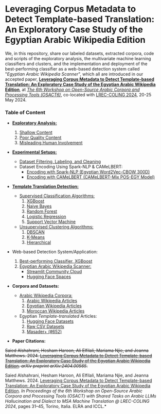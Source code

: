# Leveraging Corpus Metadata to Detect Template-based Translation: An Exploratory Case Study of the Egyptian Arabic Wikipedia Edition

We, in this repository, share our labeled datasets, extracted corpora, code and scripts of the exploratory analysis, the multivariate machine learning classifiers and clusters, and the implementation and deployment of the best-performing classifier as a web-based detection system called "*Egyptian Arabic Wikipedia Scanner*", which all are introduced in our accepted paper, [**Leveraging Corpus Metadata to Detect Template-based Translation: An Exploratory Case Study of the Egyptian Arabic Wikipedia Edition**](https://aclanthology.org/2024.osact-1.4/), at [*The 6th Workshop on Open-Source Arabic Corpora and Processing Tools (OSACT6)*](https://osact-lrec.github.io/), co-located with [LREC-COLING 2024](https://lrec-coling-2024.org/), 20-25 May 2024. 
### Table of Content

* [**Exploratory Analysis:**](https://github.com/SaiedAlshahrani/leveraging-corpus-metadata/tree/main/Exploratory-Analysis)
	1. [Shallow Content](https://github.com/SaiedAlshahrani/leveraging-corpus-metadata/blob/main/Exploratory-Analysis/Shallow_Content.ipynb)
	2. [Poor Quality Content](https://github.com/SaiedAlshahrani/leveraging-corpus-metadata/blob/main/Exploratory-Analysis/Poor_Content_Quality.ipynb)
	3. [Misleading Human Involvement](https://github.com/SaiedAlshahrani/leveraging-corpus-metadata/blob/main/Exploratory-Analysis/Misleading_Human_Involvement.ipynb)
* [**Experimental Setups:**](https://github.com/SaiedAlshahrani/leveraging-corpus-metadata/tree/main/Experimental-Setups)
	* [Dataset Filtering, Labeling, and Cleaning](https://github.com/SaiedAlshahrani/leveraging-corpus-metadata/blob/main/Experimental-Setups/Dataset_Filtering_Labeling_Cleaning.ipynb)
	* Dataset Encoding Using Spark-NLP & CAMeLBERT:
		- [Encoding with Spark-NLP (Egyptian Word2Vec-CBOW 300D)](https://github.com/SaiedAlshahrani/leveraging-corpus-metadata/blob/main/Experimental-Setups/Dataset_Encoding_Spark-NLP.ipynb)
		- [Encoding with CAMeLBERT (CAMeLBERT-Mix POS-EGY Model)](https://github.com/SaiedAlshahrani/leveraging-corpus-metadata/blob/main/Experimental-Setups/Dataset_Encoding_CAMeLBERT.ipynb)
* [**Template Translation Detection:**](https://github.com/SaiedAlshahrani/leveraging-corpus-metadata/tree/main/Template-Translation-Detection)
	* [Supervised Classification Algorithms:](https://github.com/SaiedAlshahrani/leveraging-corpus-metadata/tree/main/Template-Translation-Detection/Supervised-Classification-Algorithms)
		1. [XGBoost](https://github.com/SaiedAlshahrani/leveraging-corpus-metadata/blob/main/Template-Translation-Detection/Supervised-Classification-Algorithms/XGBoost.ipynb)
		2. [Naive Bayes](https://github.com/SaiedAlshahrani/leveraging-corpus-metadata/blob/main/Template-Translation-Detection/Supervised-Classification-Algorithms/NaiveBayes.ipynb)
		3. [Random Forest](https://github.com/SaiedAlshahrani/leveraging-corpus-metadata/blob/main/Template-Translation-Detection/Supervised-Classification-Algorithms/RandomForest.ipynb)
		4. [Logistic Regression](https://github.com/SaiedAlshahrani/leveraging-corpus-metadata/blob/main/Template-Translation-Detection/Supervised-Classification-Algorithms/LogisticRegression.ipynb)
		5. [Support Vector Machine](https://github.com/SaiedAlshahrani/leveraging-corpus-metadata/blob/main/Template-Translation-Detection/Supervised-Classification-Algorithms/SupportVectorMachine.ipynb)
	* [Unsupervised Clustering Algorithms:](https://github.com/SaiedAlshahrani/leveraging-corpus-metadata/tree/main/Template-Translation-Detection/Unsupervised-Clustering-Algorithms)
		1. [DBSCAN](https://github.com/SaiedAlshahrani/leveraging-corpus-metadata/blob/main/Template-Translation-Detection/Unsupervised-Clustering-Algorithms/DBSCAN.ipynb)
		2. [K-Means](https://github.com/SaiedAlshahrani/leveraging-corpus-metadata/blob/main/Template-Translation-Detection/Unsupervised-Clustering-Algorithms/K-Means.ipynb)
		3. [Hierarchical](https://github.com/SaiedAlshahrani/leveraging-corpus-metadata/blob/main/Template-Translation-Detection/Unsupervised-Clustering-Algorithms/Hierarchical.ipynb)
* Web-based Detection System/Application:
	1. [Best-performing Classifier, XGBoost](https://github.com/SaiedAlshahrani/leveraging-corpus-metadata/blob/main/Template-Translation-Detection/Supervised-Classification-Algorithms/Best-performing-Classifier.ipynb)
	2. [Egyptian Arabic Wikipedia Scanner:](https://github.com/SaiedAlshahrani/Egyptian-Wikipedia-Scanner)
		* [Streamlit Community Cloud](https://egyptian-wikipedia-scanner.streamlit.app/)
		* [Hugging Face Spaces](https://huggingface.co/spaces/SaiedAlshahrani/Egyptian-Wikipedia-Scanner)
* **Corpora and Datasets:**
	* [Arabic Wikipedia Corpora:](https://github.com/SaiedAlshahrani/leveraging-corpus-metadata/tree/main/Wikipedia-20240101)
		1. [Arabic Wikipedia Articles](https://github.com/SaiedAlshahrani/leveraging-corpus-metadata/blob/main/Wikipedia-20240101/arwiki-20240101.zip)
		2. [Egyptian Wikipedia Articles](https://github.com/SaiedAlshahrani/leveraging-corpus-metadata/blob/main/Wikipedia-20240101/arzwiki-20240101.zip)
		3. [Moroccan Wikipedia Articles](https://github.com/SaiedAlshahrani/leveraging-corpus-metadata/blob/main/Wikipedia-20240101/arywiki-20240101.zip)
	* Egyptian *Template-translated* Articles:
		1. [Hugging Face Datasets](https://huggingface.co/datasets/SaiedAlshahrani/Detect-Egyptian-Wikipedia-Articles)
		2. [Raw CSV Datasets](https://github.com/SaiedAlshahrani/leveraging-corpus-metadata/tree/main/Experimental-Setups/csvs)
		3. [Masader+ (#652)](https://arbml.github.io/masader/card?id=652)
		
* **Paper Citations:**

<s>Saied Alshahrani, Hesham Haroon, Ali Elfilali, Mariama Njie, and Jeanna Matthews. 2024. [Leveraging Corpus Metadata to Detect Template-based Translation: An Exploratory Case Study of the Egyptian Arabic Wikipedia Edition](https://arxiv.org/abs/2404.00565). *arXiv preprint arXiv:2404.00565*.</s>

Saied Alshahrani, Hesham Haroon, Ali Elfilali, Mariama Njie, and Jeanna Matthews. 2024. [Leveraging Corpus Metadata to Detect Template-based Translation: An Exploratory Case Study of the Egyptian Arabic Wikipedia Edition](https://aclanthology.org/2024.osact-1.4/). *In Proceedings of the 6th Workshop on Open-Source Arabic Corpora and Processing Tools (OSACT) with Shared Tasks on Arabic LLMs Hallucination and Dialect to MSA Machine Translation @ LREC-COLING 2024*, pages 31–45, Torino, Italia. ELRA and ICCL.*

